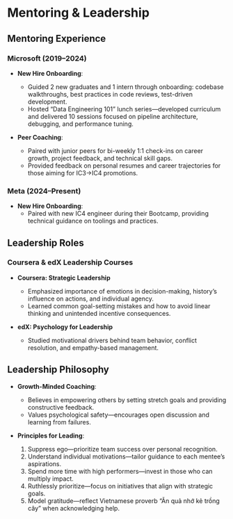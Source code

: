 # Mentoring & Leadership

## Mentoring Experience

### Microsoft (2019–2024)
- **New Hire Onboarding**:  
  - Guided 2 new graduates and 1 intern through onboarding: codebase walkthroughs, best practices in code reviews, test-driven development.  
  - Hosted “Data Engineering 101” lunch series—developed curriculum and delivered 10 sessions focused on pipeline architecture, debugging, and performance tuning.

- **Peer Coaching**:  
  - Paired with junior peers for bi-weekly 1:1 check-ins on career growth, project feedback, and technical skill gaps.  
  - Provided feedback on personal resumes and career trajectories for those aiming for IC3→IC4 promotions.

### Meta (2024–Present)
- **New Hire Onboarding**:  
  - Paired with new IC4 engineer during their Bootcamp, providing technical guidance on toolings and practices.

## Leadership Roles

### Coursera & edX Leadership Courses
- **Coursera: Strategic Leadership**  
  - Emphasized importance of emotions in decision-making, history’s influence on actions, and individual agency.  
  - Learned common goal-setting mistakes and how to avoid linear thinking and unintended incentive consequences.

- **edX: Psychology for Leadership**  
  - Studied motivational drivers behind team behavior, conflict resolution, and empathy-based management.

## Leadership Philosophy
- **Growth-Minded Coaching**:  
  - Believes in empowering others by setting stretch goals and providing constructive feedback.  
  - Values psychological safety—encourages open discussion and learning from failures.

- **Principles for Leading**:  
  1. Suppress ego—prioritize team success over personal recognition.  
  2. Understand individual motivations—tailor guidance to each mentee’s aspirations.  
  3. Spend more time with high performers—invest in those who can multiply impact.  
  4. Ruthlessly prioritize—focus on initiatives that align with strategic goals.  
  5. Model gratitude—reflect Vietnamese proverb “Ăn quả nhớ kẻ trồng cây” when acknowledging help.